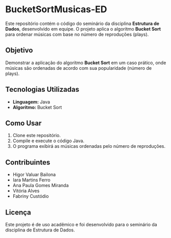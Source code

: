 # BucketSortMusicas-ED

Este repositório contém o código do seminário da disciplina **Estrutura de Dados**, desenvolvido em equipe. O projeto aplica o algoritmo **Bucket Sort** para ordenar músicas com base no número de reproduções (plays).

## Objetivo

Demonstrar a aplicação do algoritmo **Bucket Sort** em um caso prático, onde músicas são ordenadas de acordo com sua popularidade (número de plays).

## Tecnologias Utilizadas

- **Linguagem:** Java
- **Algoritmo:** Bucket Sort

## Como Usar

1. Clone este repositório.
2. Compile e execute o código Java.
3. O programa exibirá as músicas ordenadas pelo número de reproduções.

## Contribuintes

- Higor Valuar Bailona
- Iara Martins Ferro
- Ana Paula Gomes Miranda
- Vitória Alves
- Fabriny Custódio

## Licença

Este projeto é de uso acadêmico e foi desenvolvido para o seminário da disciplina de Estrutura de Dados.
